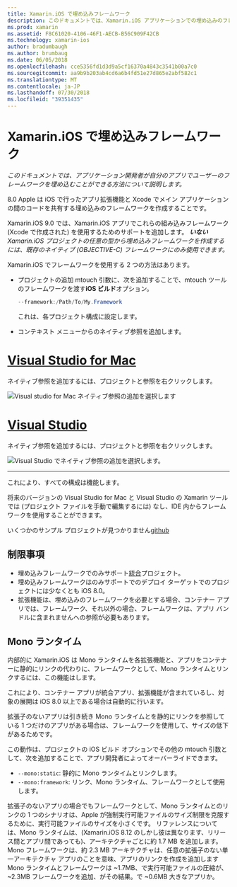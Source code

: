 ```yaml
---
title: Xamarin.iOS で埋め込みフレームワーク
description: このドキュメントでは、Xamarin.iOS アプリケーションでの埋め込みのフレームワークとコードを共有する方法について説明します。 これは、mtouch ツールまたはネイティブ参照のいずれかで実行できます。
ms.prod: xamarin
ms.assetid: F8C61020-4106-46F1-AECB-B56C909F42CB
ms.technology: xamarin-ios
author: bradumbaugh
ms.author: brumbaug
ms.date: 06/05/2018
ms.openlocfilehash: cce5356fd1d3d9a5cf16370a4843c3541b00a7c0
ms.sourcegitcommit: aa9b9b203ab4cd6a6b4fd51e27d865e2abf582c1
ms.translationtype: MT
ms.contentlocale: ja-JP
ms.lasthandoff: 07/30/2018
ms.locfileid: "39351435"
---
```

# <a name="embedded-frameworks-in-xamarinios"></a>Xamarin.iOS で埋め込みフレームワーク

_このドキュメントでは、アプリケーション開発者が自分のアプリでユーザーのフレームワークを埋め込むことができる方法について説明します。_

8.0 Apple は iOS で行ったアプリ拡張機能と Xcode でメイン アプリケーションの間のコードを共有する埋め込みのフレームワークを作成することです。

Xamarin.iOS 9.0 では、Xamarin.iOS アプリでこれらの組み込みフレームワーク (Xcode で作成された) を使用するためのサポートを追加します。 ***いない**Xamarin.iOS プロジェクトの任意の型から埋め込みフレームワークを作成するには、既存のネイティブ (OBJECTIVE-C) フレームワークにのみ使用できます。*

Xamarin.iOS でフレームワークを使用する 2 つの方法はあります。

- プロジェクトの追加 mtouch 引数に、次を追加することで、mtouch ツールのフレームワークを渡す**iOS ビルド**オプション。

  ```csharp
  --framework:/Path/To/My.Framework
  ```

  これは、各プロジェクト構成に設定します。

- コンテキスト メニューからのネイティブ参照を追加します。

# <a name="visual-studio-for-mactabvsmac"></a>[Visual Studio for Mac](#tab/vsmac)

ネイティブ参照を追加するには、プロジェクトと参照を右クリックします。

![](embedded-frameworks-images/xam-native-refs.png "Visual studio for Mac ネイティブ参照の追加を選択します")

# <a name="visual-studiotabvswin"></a>[Visual Studio](#tab/vswin)

ネイティブ参照を追加するには、プロジェクトと参照を右クリックします。

![](embedded-frameworks-images/vs-native-refs.png "Visual Studio でネイティブ参照の追加を選択します。")

-----

  これにより、すべての構成は機能します。

将来のバージョンの Visual Studio for Mac と Visual Studio の Xamarin ツールでは (プロジェクト ファイルを手動で編集するには) なし、IDE 内からフレームワークを使用することができます。

いくつかのサンプル プロジェクトが見つかりません[github](https://github.com/rolfbjarne/embedded-frameworks)

## <a name="limitations"></a>制限事項

- 埋め込みフレームワークでのみサポート[統合](~/cross-platform/macios/unified/index.md)プロジェクト。
- 埋め込みフレームワークはのみサポートでのデプロイ ターゲットでのプロジェクトには少なくとも iOS 8.0。
- 拡張機能は、埋め込みのフレームワークを必要とする場合、コンテナー アプリでは、フレームワーク、それ以外の場合、フレームワークは、アプリ バンドルに含まれませんへの参照が必要もあります。

## <a name="the-mono-runtime"></a>Mono ランタイム

内部的に Xamarin.iOS は Mono ランタイムを各拡張機能と、アプリをコンテナーに静的にリンクの代わりに、フレームワークとして、Mono ランタイムとリンクするには、この機能はします。

これにより、コンテナー アプリが統合アプリ、拡張機能が含まれているし、対象の展開は iOS 8.0 以上である場合は自動的に行います。

拡張子のないアプリは引き続き Mono ランタイムとを静的にリンクを参照している 1 つだけのアプリがある場合は、フレームワークを使用して、サイズの低下があるためです。

この動作は、プロジェクトの iOS ビルド オプションでその他の mtouch 引数として、次を追加することで、アプリ開発者によってオーバーライドできます。

- `--mono:static`: 静的に Mono ランタイムとリンクします。
- `--mono:framework`: リンク、Mono ランタイム、フレームワークとして使用します。

拡張子のないアプリの場合でもフレームワークとして、Mono ランタイムとのリンクの 1 つのシナリオは、Apple が強制実行可能ファイルのサイズ制限を克服するために、実行可能ファイルのサイズを小さくです。 リファレンスについては、Mono ランタイムは、(Xamarin.iOS 8.12 のしかし彼は異なります、リリース間とアプリ間であっても)、アーキテクチャごとに約 1.7 MB を追加します。 Mono フレームワークは、約 2.3 MB アーキテクチャは、任意の拡張子のない単一アーキテクチャ アプリのことを意味、アプリのリンクを作成を追加します Mono ランタイムとフレームワークは ~1.7MB、で実行可能ファイルの圧縮が、~2.3MB フレームワークを追加、がその結果。で ~0.6MB 大きなアプリか。

